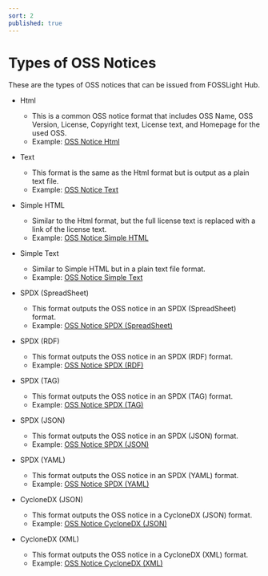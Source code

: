 ```yaml
---
sort: 2
published: true
---
```


# Types of OSS Notices

These are the types of OSS notices that can be issued from FOSSLight Hub.

- Html
  - This is a common OSS notice format that includes OSS Name, OSS Version, License,
    Copyright text, License text, and Homepage for the used OSS.
  - Example: [OSS Notice Html](../../oss_notice_format/OSSNotice-4022_Sample%20Project_2021_20211230211005.html)

- Text
  - This format is the same as the Html format but is output as a plain text file.
  - Example: [OSS Notice Text](../../oss_notice_format/OSSNotice-4022_Sample%20Project_2021_20211230211007.txt)

- Simple HTML
  - Similar to the Html format, but the full license text is replaced with a link of the license text.
  - Example: [OSS Notice Simple HTML](../../oss_notice_format/simple_OSSNotice-4022_Sample%20Project_2021_20211230211010.html)

- Simple Text
  - Similar to Simple HTML but in a plain text file format.
  - Example: [OSS Notice Simple Text](../../oss_notice_format/simple_OSSNotice-4022_Sample%20Project_2021_20211230211012.txt)

- SPDX (SpreadSheet)
  - This format outputs the OSS notice in an SPDX (SpreadSheet) format.
  - Example: [OSS Notice SPDX (SpreadSheet)](../../oss_notice_format/SPDXRdf-SampleProject-2021_20211230.xls)

- SPDX (RDF)
  - This format outputs the OSS notice in an SPDX (RDF) format.
  - Example: [OSS Notice SPDX (RDF)](../../oss_notice_format/SPDXRdf-SampleProject-2021_20211230.rdf)

- SPDX (TAG)
  - This format outputs the OSS notice in an SPDX (TAG) format.
  - Example: [OSS Notice SPDX (TAG)](../../oss_notice_format/SPDXRdf-SampleProject-2021_20211230.tag)

- SPDX (JSON)
  - This format outputs the OSS notice in an SPDX (JSON) format.
  - Example: [OSS Notice SPDX (JSON)](../../oss_notice_format/SPDXRdf-SampleProject-2021_20211230.json)

- SPDX (YAML)
  - This format outputs the OSS notice in an SPDX (YAML) format.
  - Example: [OSS Notice SPDX (YAML)](../../oss_notice_format/SPDXRdf-SampleProject-2021_20211230.yaml)

- CycloneDX (JSON)
  - This format outputs the OSS notice in a CycloneDX (JSON) format.
  - Example: [OSS Notice CycloneDX (JSON)](../../oss_notice_format/CycloneDX-testproject.json)

- CycloneDX (XML)
  - This format outputs the OSS notice in a CycloneDX (XML) format.
  - Example: [OSS Notice CycloneDX (XML)](../../oss_notice_format/CycloneDX-testproject.xml)

